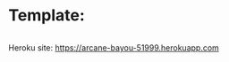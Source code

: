 # Template:
[![<CircleCI>](https://circleci.com/gh/circleci/myDemoApp.svg?style=svg)](https://app.circleci.com/pipelines/github/aylinsenadogan/MyDemoApp?filter=mine)

Heroku site: https://arcane-bayou-51999.herokuapp.com